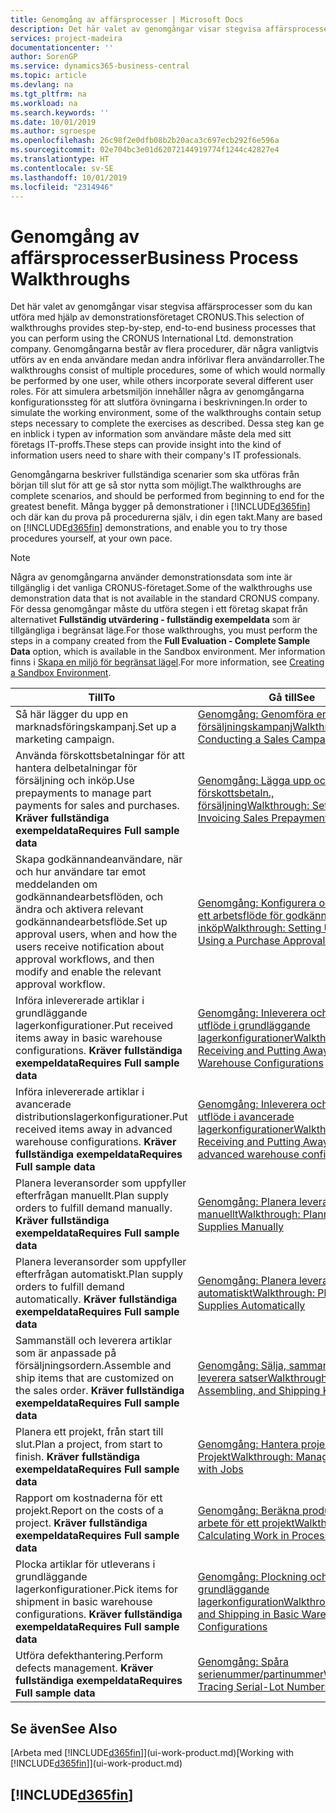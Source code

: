 ```yaml
---
title: Genomgång av affärsprocesser | Microsoft Docs
description: Det här valet av genomgångar visar stegvisa affärsprocesser som du kan utföra med hjälp av demonstrationsföretaget CRONUS. Genomgångarna består av flera procedurer, där några vanligtvis utförs av en enda användare medan andra införlivar flera användarroller. För att simulera arbetsmiljön innehåller några av genomgångarna konfigurationssteg för att slutföra övningarna i beskrivningen. Dessa steg kan ge en inblick i typen av information som användare måste dela med sitt företags IT-proffs.
services: project-madeira
documentationcenter: ''
author: SorenGP
ms.service: dynamics365-business-central
ms.topic: article
ms.devlang: na
ms.tgt_pltfrm: na
ms.workload: na
ms.search.keywords: ''
ms.date: 10/01/2019
ms.author: sgroespe
ms.openlocfilehash: 26c98f2e0dfb08b2b20aca3c697ecb292f6e596a
ms.sourcegitcommit: 02e704bc3e01d62072144919774f1244c42827e4
ms.translationtype: HT
ms.contentlocale: sv-SE
ms.lasthandoff: 10/01/2019
ms.locfileid: "2314946"
---
```

# <a name="business-process-walkthroughs"></a><span data-ttu-id="73e14-106">Genomgång av affärsprocesser</span><span class="sxs-lookup"><span data-stu-id="73e14-106">Business Process Walkthroughs</span></span>
<span data-ttu-id="73e14-107">Det här valet av genomgångar visar stegvisa affärsprocesser som du kan utföra med hjälp av demonstrationsföretaget CRONUS.</span><span class="sxs-lookup"><span data-stu-id="73e14-107">This selection of walkthroughs provides step-by-step, end-to-end business processes that you can perform using the CRONUS International Ltd. demonstration company.</span></span> <span data-ttu-id="73e14-108">Genomgångarna består av flera procedurer, där några vanligtvis utförs av en enda användare medan andra införlivar flera användarroller.</span><span class="sxs-lookup"><span data-stu-id="73e14-108">The walkthroughs consist of multiple procedures, some of which would normally be performed by one user, while others incorporate several different user roles.</span></span> <span data-ttu-id="73e14-109">För att simulera arbetsmiljön innehåller några av genomgångarna konfigurationssteg för att slutföra övningarna i beskrivningen.</span><span class="sxs-lookup"><span data-stu-id="73e14-109">In order to simulate the working environment, some of the walkthroughs contain setup steps necessary to complete the exercises as described.</span></span> <span data-ttu-id="73e14-110">Dessa steg kan ge en inblick i typen av information som användare måste dela med sitt företags IT-proffs.</span><span class="sxs-lookup"><span data-stu-id="73e14-110">These steps can provide insight into the kind of information users need to share with their company's IT professionals.</span></span>  

 <span data-ttu-id="73e14-111">Genomgångarna beskriver fullständiga scenarier som ska utföras från början till slut för att ge så stor nytta som möjligt.</span><span class="sxs-lookup"><span data-stu-id="73e14-111">The walkthroughs are complete scenarios, and should be performed from beginning to end for the greatest benefit.</span></span> <span data-ttu-id="73e14-112">Många bygger på demonstrationer i [!INCLUDE[d365fin](includes/d365fin_md.md)] och där kan du prova på procedurerna själv, i din egen takt.</span><span class="sxs-lookup"><span data-stu-id="73e14-112">Many are based on [!INCLUDE[d365fin](includes/d365fin_md.md)] demonstrations, and enable you to try those procedures yourself, at your own pace.</span></span>  

> [!NOTE]
> <span data-ttu-id="73e14-113">Några av genomgångarna använder demonstrationsdata som inte är tillgänglig i det vanliga CRONUS-företaget.</span><span class="sxs-lookup"><span data-stu-id="73e14-113">Some of the walkthroughs use demonstration data that is not available in the standard CRONUS company.</span></span> <span data-ttu-id="73e14-114">För dessa genomgångar måste du utföra stegen i ett företag skapat från alternativet **Fullständig utvärdering - fullständig exempeldata** som är tillgängliga i begränsat läge.</span><span class="sxs-lookup"><span data-stu-id="73e14-114">For those walkthroughs, you must perform the steps in a company created from the **Full Evaluation - Complete Sample Data** option, which is available in the Sandbox environment.</span></span> <span data-ttu-id="73e14-115">Mer information finns i [Skapa en miljö för begränsat lägel](across-how-create-sandbox-environment.md).</span><span class="sxs-lookup"><span data-stu-id="73e14-115">For more information, see [Creating a Sandbox Environment](across-how-create-sandbox-environment.md).</span></span>

|<span data-ttu-id="73e14-116">Till</span><span class="sxs-lookup"><span data-stu-id="73e14-116">To</span></span>|<span data-ttu-id="73e14-117">Gå till</span><span class="sxs-lookup"><span data-stu-id="73e14-117">See</span></span>|  
|--------|---------|  
|<span data-ttu-id="73e14-118">Så här lägger du upp en marknadsföringskampanj.</span><span class="sxs-lookup"><span data-stu-id="73e14-118">Set up a marketing campaign.</span></span>|[<span data-ttu-id="73e14-119">Genomgång: Genomföra en försäljningskampanj</span><span class="sxs-lookup"><span data-stu-id="73e14-119">Walkthrough: Conducting a Sales Campaign</span></span>](walkthrough-conducting-a-sales-campaign.md)|  
|<span data-ttu-id="73e14-120">Använda förskottsbetalningar för att hantera delbetalningar för försäljning och inköp.</span><span class="sxs-lookup"><span data-stu-id="73e14-120">Use prepayments to manage part payments for sales and purchases.</span></span> <span data-ttu-id="73e14-121">**Kräver fullständiga exempeldata**</span><span class="sxs-lookup"><span data-stu-id="73e14-121">**Requires Full sample data**</span></span> |[<span data-ttu-id="73e14-122">Genomgång: Lägga upp och fakturera förskottsbetaln., försäljning</span><span class="sxs-lookup"><span data-stu-id="73e14-122">Walkthrough: Setting Up and Invoicing Sales Prepayments</span></span>](walkthrough-setting-up-and-invoicing-sales-prepayments.md)|  
|<span data-ttu-id="73e14-123">Skapa godkännandeanvändare, när och hur användare tar emot meddelanden om godkännandearbetsflöden, och ändra och aktivera relevant godkännandearbetsflöde.</span><span class="sxs-lookup"><span data-stu-id="73e14-123">Set up approval users, when and how the users receive notification about approval workflows, and then modify and enable the relevant approval workflow.</span></span>|[<span data-ttu-id="73e14-124">Genomgång: Konfigurera och använda ett arbetsflöde för godkännande av inköp</span><span class="sxs-lookup"><span data-stu-id="73e14-124">Walkthrough: Setting Up and Using a Purchase Approval Workflow</span></span>](walkthrough-setting-up-and-using-a-purchase-approval-workflow.md)|  
|<span data-ttu-id="73e14-125">Införa inlevererade artiklar i grundläggande lagerkonfigurationer.</span><span class="sxs-lookup"><span data-stu-id="73e14-125">Put received items away in basic warehouse configurations.</span></span> <span data-ttu-id="73e14-126">**Kräver fullständiga exempeldata**</span><span class="sxs-lookup"><span data-stu-id="73e14-126">**Requires Full sample data**</span></span>|[<span data-ttu-id="73e14-127">Genomgång: Inleverera och införa utflöde i grundläggande lagerkonfigurationer</span><span class="sxs-lookup"><span data-stu-id="73e14-127">Walkthrough: Receiving and Putting Away in Basic Warehouse Configurations</span></span>](walkthrough-receiving-and-putting-away-in-basic-warehousing.md)|  
|<span data-ttu-id="73e14-128">Införa inlevererade artiklar i avancerade distributionslagerkonfigurationer.</span><span class="sxs-lookup"><span data-stu-id="73e14-128">Put received items away in advanced warehouse configurations.</span></span> <span data-ttu-id="73e14-129">**Kräver fullständiga exempeldata**</span><span class="sxs-lookup"><span data-stu-id="73e14-129">**Requires Full sample data**</span></span>|[<span data-ttu-id="73e14-130">Genomgång: Inleverera och införa utflöde i avancerade lagerkonfigurationer</span><span class="sxs-lookup"><span data-stu-id="73e14-130">Walkthrough: Receiving and Putting Away in advanced warehouse configurations</span></span>](walkthrough-receiving-and-putting-away-in-advanced-warehousing.md)|  
|<span data-ttu-id="73e14-131">Planera leveransorder som uppfyller efterfrågan manuellt.</span><span class="sxs-lookup"><span data-stu-id="73e14-131">Plan supply orders to fulfill demand manually.</span></span> <span data-ttu-id="73e14-132">**Kräver fullständiga exempeldata**</span><span class="sxs-lookup"><span data-stu-id="73e14-132">**Requires Full sample data**</span></span>|[<span data-ttu-id="73e14-133">Genomgång: Planera leveranser manuellt</span><span class="sxs-lookup"><span data-stu-id="73e14-133">Walkthrough: Planning Supplies Manually</span></span>](walkthrough-planning-supplies-manually.md)|  
|<span data-ttu-id="73e14-134">Planera leveransorder som uppfyller efterfrågan automatiskt.</span><span class="sxs-lookup"><span data-stu-id="73e14-134">Plan supply orders to fulfill demand automatically.</span></span> <span data-ttu-id="73e14-135">**Kräver fullständiga exempeldata**</span><span class="sxs-lookup"><span data-stu-id="73e14-135">**Requires Full sample data**</span></span>|[<span data-ttu-id="73e14-136">Genomgång: Planera leveranser automatiskt</span><span class="sxs-lookup"><span data-stu-id="73e14-136">Walkthrough: Planning Supplies Automatically</span></span>](walkthrough-planning-supplies-automatically.md)|  
|<span data-ttu-id="73e14-137">Sammanställ och leverera artiklar som är anpassade på försäljningsordern.</span><span class="sxs-lookup"><span data-stu-id="73e14-137">Assemble and ship items that are customized on the sales order.</span></span> <span data-ttu-id="73e14-138">**Kräver fullständiga exempeldata**</span><span class="sxs-lookup"><span data-stu-id="73e14-138">**Requires Full sample data**</span></span>|[<span data-ttu-id="73e14-139">Genomgång: Sälja, sammanställa och leverera satser</span><span class="sxs-lookup"><span data-stu-id="73e14-139">Walkthrough: Selling, Assembling, and Shipping Kits</span></span>](walkthrough-selling-assembling-and-shipping-kits.md)|  
|<span data-ttu-id="73e14-140">Planera ett projekt, från start till slut.</span><span class="sxs-lookup"><span data-stu-id="73e14-140">Plan a project, from start to finish.</span></span> <span data-ttu-id="73e14-141">**Kräver fullständiga exempeldata**</span><span class="sxs-lookup"><span data-stu-id="73e14-141">**Requires Full sample data**</span></span>|[<span data-ttu-id="73e14-142">Genomgång: Hantera projekt med Projekt</span><span class="sxs-lookup"><span data-stu-id="73e14-142">Walkthrough: Managing Projects with Jobs</span></span>](walkthrough-managing-projects-with-jobs.md)|  
|<span data-ttu-id="73e14-143">Rapport om kostnaderna för ett projekt.</span><span class="sxs-lookup"><span data-stu-id="73e14-143">Report on the costs of a project.</span></span> <span data-ttu-id="73e14-144">**Kräver fullständiga exempeldata**</span><span class="sxs-lookup"><span data-stu-id="73e14-144">**Requires Full sample data**</span></span>|[<span data-ttu-id="73e14-145">Genomgång: Beräkna produkter i arbete för ett projekt</span><span class="sxs-lookup"><span data-stu-id="73e14-145">Walkthrough: Calculating Work in Process for a Job</span></span>](walkthrough-calculating-work-in-process-for-a-job.md)|  
|<span data-ttu-id="73e14-146">Plocka artiklar för utleverans i grundläggande lagerkonfigurationer.</span><span class="sxs-lookup"><span data-stu-id="73e14-146">Pick items for shipment in basic warehouse configurations.</span></span> <span data-ttu-id="73e14-147">**Kräver fullständiga exempeldata**</span><span class="sxs-lookup"><span data-stu-id="73e14-147">**Requires Full sample data**</span></span>|[<span data-ttu-id="73e14-148">Genomgång: Plockning och leverans i grundläggande lagerkonfiguration</span><span class="sxs-lookup"><span data-stu-id="73e14-148">Walkthrough: Picking and Shipping in Basic Warehouse Configurations</span></span>](walkthrough-picking-and-shipping-in-basic-warehousing.md)|  
|<span data-ttu-id="73e14-149">Utföra defekthantering.</span><span class="sxs-lookup"><span data-stu-id="73e14-149">Perform defects management.</span></span> <span data-ttu-id="73e14-150">**Kräver fullständiga exempeldata**</span><span class="sxs-lookup"><span data-stu-id="73e14-150">**Requires Full sample data**</span></span>|[<span data-ttu-id="73e14-151">Genomgång: Spåra serienummer/partinummer</span><span class="sxs-lookup"><span data-stu-id="73e14-151">Walkthrough: Tracing Serial-Lot Numbers</span></span>](walkthrough-tracing-serial-lot-numbers.md)|  

## <a name="see-also"></a><span data-ttu-id="73e14-152">Se även</span><span class="sxs-lookup"><span data-stu-id="73e14-152">See Also</span></span>
<span data-ttu-id="73e14-153">[Arbeta med [!INCLUDE[d365fin](includes/d365fin_md.md)]](ui-work-product.md)</span><span class="sxs-lookup"><span data-stu-id="73e14-153">[Working with [!INCLUDE[d365fin](includes/d365fin_md.md)]](ui-work-product.md)</span></span>  

## [!INCLUDE[d365fin](includes/free_trial_md.md)]  
